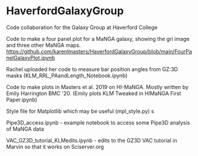 # HaverfordGalaxyGroup
Code collaboration for the Galaxy Group at Haverford College

Code to make a four panel plot for a MaNGA galaxy, showing the gri image and three other MaNGA maps. 
https://github.com/karenlmasters/HaverfordGalaxyGroup/blob/main/FourPanelGalaxyPlot.ipynb

Rachel uploaded her code to measure bar position angles from GZ:3D masks (KLM_RRL_PAandLength_Notebook.ipynb) 

Code to make plots in Masters et al. 2019 on HI-MaNGA. Mostly written by Emily Harrington BMC '20. 
(Emily plots KLM Tweaked in HIMaNGA First Paper.ipynb) 

Style file for Matplotlib which may be useful (mpl_style.py) s

Pipe3D_access.ipynb - example notebook to access some Pipe3D analysis of MaNGA data

VAC_GZ3D_tutorial_KLMedits.ipynb - edits to the GZ3D VAC tutorial in Marvin so that it works on Sciserver.org